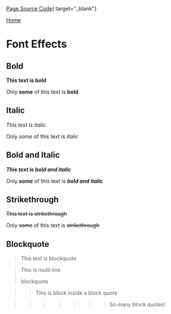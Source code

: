 [Page Source Code](https://github.com/CSC109/MarkdownWebsite/blob/master/font-effects.md){:target="_blank"}

[Home](./index)

# Font Effects

## Bold

**This text is bold**

Only **some** of this text is **bold**

## Italic

*This text is italic*

Only *some* of this text is *italic*

## Bold and Italic

***This text is bold and italic***

Only ***some*** of this text is ***bold and italic***

## Strikethrough

~~This text is strikethrough~~

Only ~~some~~ of this text is ~~strikethrough~~

## Blockquote

> This text is blockquote

> This is multi line
>
> blockquote

>> This is block inside a block quote

>>>>>>> So many block quotes!